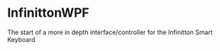 # InfinittonWPF
The start of a more in depth interface/controller for the Infinitton Smart Keyboard
